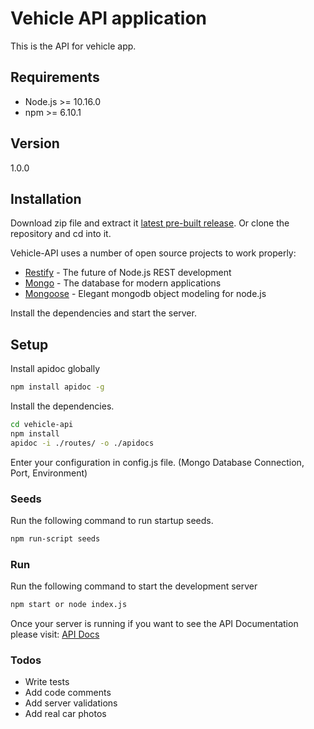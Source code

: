 # Vehicle API application

This is the API for vehicle app.

## Requirements

  - Node.js >= 10.16.0
  - npm >= 6.10.1

## Version

1.0.0

## Installation

Download zip file and extract it [latest pre-built release](https://github.com/reysmerwvr/vehicle-api). Or clone the repository and cd into it.

Vehicle-API uses a number of open source projects to work properly:

* [Restify] - The future of Node.js REST development
* [Mongo] - The database for modern applications
* [Mongoose] - Elegant mongodb object modeling for node.js

Install the dependencies and start the server.

## Setup

Install apidoc globally
```bash
npm install apidoc -g
```

Install the dependencies.

```bash
cd vehicle-api
npm install
apidoc -i ./routes/ -o ./apidocs
```
Enter your configuration in config.js file. (Mongo Database Connection, Port, Environment)

### Seeds

Run the following command to run startup seeds.

```bash
npm run-script seeds
```

### Run

Run the following command to start the development server

```bash
npm start or node index.js
```

Once your server is running if you want to see the API Documentation please visit: [API Docs](https://localhost:3000/apidocs/index.html)

### Todos
  - Write tests
  - Add code comments
  - Add server validations
  - Add real car photos

[//]: # (These are reference links used in the body of this note and get stripped out when the markdown processor does 
its job. There is no need to format nicely because it shouldn't be seen. Thanks SO - http://stackoverflow.com/questions/4823468/store-comments-in-markdown-syntax)

   [Restify]: <http://restify.com/>
   [Mongo]: <https://www.mongodb.com/>
   [Mongoose]: <https://mongoosejs.com/>